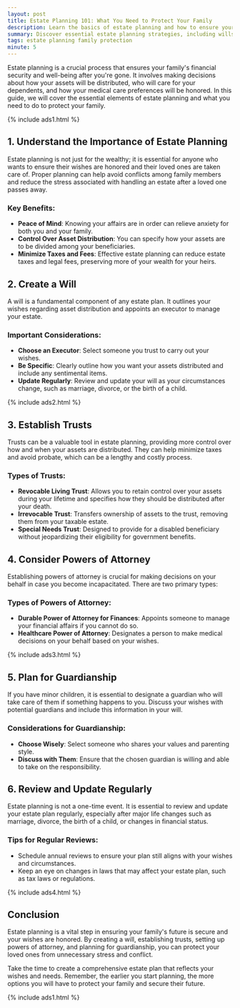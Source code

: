 ```yaml
---
layout: post
title: Estate Planning 101: What You Need to Protect Your Family
description: Learn the basics of estate planning and how to ensure your family's financial security and peace of mind.
summary: Discover essential estate planning strategies, including wills, trusts, and other important documents, to protect your family's future.
tags: estate planning family protection
minute: 5
---
```


Estate planning is a crucial process that ensures your family's financial security and well-being after you're gone. It involves making decisions about how your assets will be distributed, who will care for your dependents, and how your medical care preferences will be honored. In this guide, we will cover the essential elements of estate planning and what you need to do to protect your family.

{% include ads1.html %}

## 1. Understand the Importance of Estate Planning
Estate planning is not just for the wealthy; it is essential for anyone who wants to ensure their wishes are honored and their loved ones are taken care of. Proper planning can help avoid conflicts among family members and reduce the stress associated with handling an estate after a loved one passes away.

### Key Benefits:
- **Peace of Mind**: Knowing your affairs are in order can relieve anxiety for both you and your family.
- **Control Over Asset Distribution**: You can specify how your assets are to be divided among your beneficiaries.
- **Minimize Taxes and Fees**: Effective estate planning can reduce estate taxes and legal fees, preserving more of your wealth for your heirs.

## 2. Create a Will
A will is a fundamental component of any estate plan. It outlines your wishes regarding asset distribution and appoints an executor to manage your estate. 

### Important Considerations:
- **Choose an Executor**: Select someone you trust to carry out your wishes.
- **Be Specific**: Clearly outline how you want your assets distributed and include any sentimental items.
- **Update Regularly**: Review and update your will as your circumstances change, such as marriage, divorce, or the birth of a child.

{% include ads2.html %}

## 3. Establish Trusts
Trusts can be a valuable tool in estate planning, providing more control over how and when your assets are distributed. They can help minimize taxes and avoid probate, which can be a lengthy and costly process.

### Types of Trusts:
- **Revocable Living Trust**: Allows you to retain control over your assets during your lifetime and specifies how they should be distributed after your death.
- **Irrevocable Trust**: Transfers ownership of assets to the trust, removing them from your taxable estate.
- **Special Needs Trust**: Designed to provide for a disabled beneficiary without jeopardizing their eligibility for government benefits.

## 4. Consider Powers of Attorney
Establishing powers of attorney is crucial for making decisions on your behalf in case you become incapacitated. There are two primary types:

### Types of Powers of Attorney:
- **Durable Power of Attorney for Finances**: Appoints someone to manage your financial affairs if you cannot do so.
- **Healthcare Power of Attorney**: Designates a person to make medical decisions on your behalf based on your wishes.

{% include ads3.html %}

## 5. Plan for Guardianship
If you have minor children, it is essential to designate a guardian who will take care of them if something happens to you. Discuss your wishes with potential guardians and include this information in your will.

### Considerations for Guardianship:
- **Choose Wisely**: Select someone who shares your values and parenting style.
- **Discuss with Them**: Ensure that the chosen guardian is willing and able to take on the responsibility.

## 6. Review and Update Regularly
Estate planning is not a one-time event. It is essential to review and update your estate plan regularly, especially after major life changes such as marriage, divorce, the birth of a child, or changes in financial status.

### Tips for Regular Reviews:
- Schedule annual reviews to ensure your plan still aligns with your wishes and circumstances.
- Keep an eye on changes in laws that may affect your estate plan, such as tax laws or regulations.

{% include ads4.html %}

## Conclusion
Estate planning is a vital step in ensuring your family's future is secure and your wishes are honored. By creating a will, establishing trusts, setting up powers of attorney, and planning for guardianship, you can protect your loved ones from unnecessary stress and conflict. 

Take the time to create a comprehensive estate plan that reflects your wishes and needs. Remember, the earlier you start planning, the more options you will have to protect your family and secure their future.

{% include ads1.html %}
